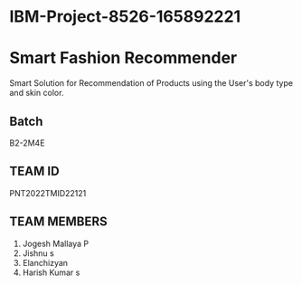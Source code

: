 
# IBM-Project-8526-165892221

# Smart Fashion Recommender

Smart Solution for Recommendation of Products using the User's body type and skin color.


## Batch

B2-2M4E

## TEAM ID

PNT2022TMID22121

## TEAM MEMBERS

1. Jogesh Mallaya P
2. Jishnu s
3. Elanchizyan 
4. Harish Kumar s



